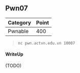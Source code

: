 ## Pwn07

| Category | Point |
| --- | --- |
| Pwnable | 400 |

> `nc pwn.actvn.edu.vn 10007` <br>

#### WriteUp

(TODO)
